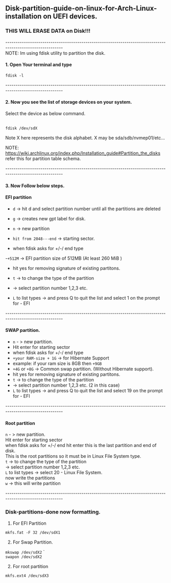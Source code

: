 ## Disk-partition-guide-on-linux-for-Arch-Linux-installation on UEFI devices.

### THIS WILL ERASE DATA on Disk!!!
----------------------------------------------------------------------------------------------------------<br>
NOTE: Im using fdisk utility to partition the disk.

#### 1. Open Your terminal and type

```fdisk -l```<br>

----------------------------------------------------------------------------------------------------------<br>

#### 2. Now you see the list of storage devices on your system.<br>
Select the device as below command.<br><br>
   
   ```fdisk /dev/sdX```<br>
   
Note X here represents the disk alphabet. X may be sda/sdb/nvmep01/etc...<br>

NOTE: https://wiki.archlinux.org/index.php/Installation_guide#Partition_the_disks refer this for partition table schema. <br>

----------------------------------------------------------------------------------------------------------<br>

#### 3. Now Follow below steps.<br>

#### EFI partition<br>

- ```d``` -> hit d and select partition number until all the partitions are deleted <br>

- ```g``` -> creates new gpt label for disk. <br>

- ```n``` -> new partition <br>

- ```hit from 2048---end``` -> starting sector. <br>

- when fdisk asks for +/-/ end type<br>

-```+512M``` -> EFI partition size of 512MB (At least 260 MiB ) <br>

- hit yes for removing signature of existing partitons.<br>

- ```t``` -> to change the type of the partition<br>

- -> select partition number 1,2,3 etc. <br>

- ```L``` to list types -> and press Q to quit the list and select 1 on the prompt for - EFI <br>
    
----------------------------------------------------------------------------------------------------------<br>
   
#### SWAP partition.<br>
    
- ```n``` - > new partition.<br>
- Hit enter for starting sector<br>
- when fdisk asks for +/-/ end type<br>
- ```+your RAM-size + 1G``` -> for Hibernate Support<br>
- example: if your ram size is 8GB then ```+9GB```<br>
- ```+4G``` or ```+8G``` -> Common swap partition. (Without Hibernate support).<br>
- hit yes for removing signature of existing partitons.<br>
- ```t``` -> to change the type of the partition<br>
- -> select partition number 1,2,3 etc. (2 in this case)<br>
- ```L``` to list types -> and press Q to quit the list and select 19 on the prompt for - EFI <br>
    
----------------------------------------------------------------------------------------------------------<br>

#### Root partition<br>

```n``` - > new partition.<br>
Hit enter for starting sector<br>
when fdisk asks for +/-/ end hit enter this is the last partition and end of disk.<br>
This is the root partitions so it must be in Linux File System type.<br>
```t``` -> to change the type of the partition<br>
-> select partition number 1,2,3 etc. <br>
```L``` to list types -> select 20 - Linux File System.<br>
now write the partitions<br>
```w``` -> this will write partition<br>
    
----------------------------------------------------------------------------------------------------------<br>

### Disk-partitions-done now formatting.
    
1. For EFI Partition  

```mkfs.fat -F 32 /dev/sdX1```

2. For Swap Partition.  

```mkswap /dev/sdX2```
    `                          
```swapon /dev/sdX2```
    
2. For root partition  

```mkfs.ext4 /dev/sdX3```
    

    
   
